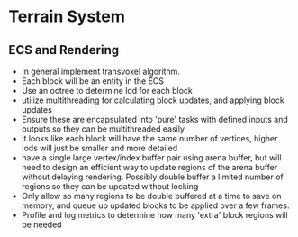 # Terrain System

## ECS and Rendering

- In general implement transvoxel algorithm.
- Each block will be an entity in the ECS
- Use an octree to determine lod for each block
- utilize multithreading for calculating block updates, and applying block updates
- Ensure these are encapsulated into 'pure' tasks with defined inputs and outputs so they can be multithreaded easily
- it looks like each block will have the same number of vertices, higher lods will just be smaller and more detailed
- have a single large vertex/index buffer pair using arena buffer, but will need to design an efficient way to
  update regions of the arena buffer without delaying rendering. Possibly double buffer a limited number of regions
  so they can be updated without locking
- Only allow so many regions to be double buffered at a time to save on memory, and queue up updated blocks to be
  applied over a few frames.
- Profile and log metrics to determine how many 'extra' block regions will be needed
